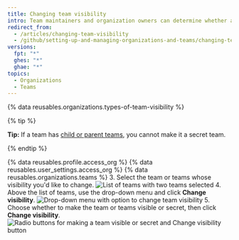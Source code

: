 ```yaml
---
title: Changing team visibility
intro: Team maintainers and organization owners can determine whether a team is *visible* or *secret*.
redirect_from:
  - /articles/changing-team-visibility
  - /github/setting-up-and-managing-organizations-and-teams/changing-team-visibility
versions:
  fpt: "*"
  ghes: "*"
  ghae: "*"
topics:
  - Organizations
  - Teams
---
```


{% data reusables.organizations.types-of-team-visibility %}

{% tip %}

**Tip:** If a team has [child or parent teams](/articles/about-teams), you cannot make it a secret team.

{% endtip %}

{% data reusables.profile.access_org %}
{% data reusables.user_settings.access_org %}
{% data reusables.organizations.teams %} 3. Select the team or teams whose visibility you'd like to change.
![List of teams with two teams selected](/assets/images/help/teams/list-of-teams-selected.png) 4. Above the list of teams, use the drop-down menu and click **Change visibility**.
![Drop-down menu with option to change team visibility](/assets/images/help/teams/team-bulk-management-options.png) 5. Choose whether to make the team or teams visible or secret, then click **Change visibility**.
![Radio buttons for making a team visible or secret and Change visibility button](/assets/images/help/teams/select-and-confirm-new-visibility.png)
